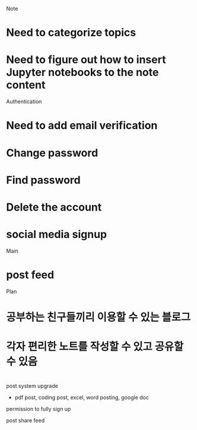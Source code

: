 

Note

# Need to categorize topics
# Need to figure out how to insert Jupyter notebooks to the note content

Authentication

# Need to add email verification
# Change password
# Find password
# Delete the account
# social media signup

Main

# post feed


Plan

# 공부하는 친구들끼리 이용할 수 있는 블로그
# 각자 편리한 노트를 작성할 수 있고 공유할 수 있음
# 


post system upgrade
- pdf post, coding post, excel, word posting, google doc

permission to fully sign up

post share feed

